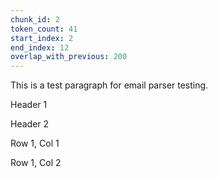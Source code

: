 ```yaml
---
chunk_id: 2
token_count: 41
start_index: 2
end_index: 12
overlap_with_previous: 200
---
```


This is a test paragraph for email parser testing\.

Header 1

Header 2

Row 1, Col 1

Row 1, Col 2

